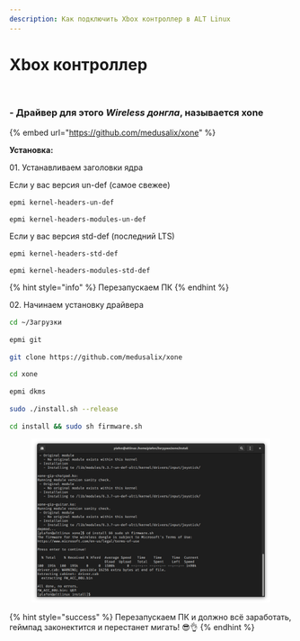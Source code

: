 ```yaml
---
description: Как подключить Xbox контроллер в ALT Linux
---
```


# Xbox контроллер

<figure><img src="../../.gitbook/assets/1634980031764 (1).jpg" alt=""><figcaption></figcaption></figure>

### - Драйвер для этого _Wireless донгла_, называется **xone**

{% embed url="https://github.com/medusalix/xone" %}

**Установка:**

01\. Устанавливаем заголовки ядра

Если у вас версия un-def (самое свежее)

```
epmi kernel-headers-un-def
```

```
epmi kernel-headers-modules-un-def
```

Если у вас версия std-def (последний LTS)

```
epmi kernel-headers-std-def
```

```
epmi kernel-headers-modules-std-def
```

{% hint style="info" %}
Перезапускаем ПК
{% endhint %}

02\. Начинаем установку драйвера

```bash
cd ~/Загрузки
```

```bash
epmi git
```

```bash
git clone https://github.com/medusalix/xone
```

```bash
cd xone
```

```bash
epmi dkms
```

```bash
sudo ./install.sh --release
```

```bash
cd install && sudo sh firmware.sh
```

<figure><img src="../../.gitbook/assets/Снимок экрана от 2023-06-10 16-15-28.png" alt=""><figcaption></figcaption></figure>

{% hint style="success" %}
Перезапускаем ПК и должно всё заработать, геймпад законектится и перестанет мигать! 😎👌
{% endhint %}
